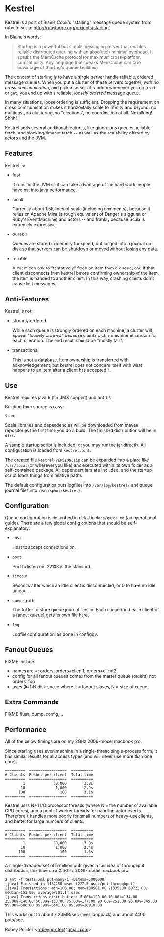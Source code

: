 
Kestrel
=======

Kestrel is a port of Blaine Cook's "starling" message queue
system from ruby to scala: <http://rubyforge.org/projects/starling/>

In Blaine's words:

> Starling is a powerful but simple messaging server that enables reliable 
> distributed queuing with an absolutely minimal overhead. It speaks the
> MemCache protocol for maximum cross-platform compatibility. Any language
> that speaks MemCache can take advantage of Starling's queue facilities.

The concept of starling is to have a single server handle reliable, ordered
message queues. When you put a cluster of these servers together,
*with no cross communication*, and pick a server at random whenever you do a
`set` or `get`, you end up with a reliable, *loosely ordered* message queue.

In many situations, loose ordering is sufficient. Dropping the requirement on
cross communication makes it horizontally scale to infinity and beyond: no
multicast, no clustering, no "elections", no coordination at all. No talking!
Shhh!

Kestrel adds several additional features, like ginormous queues, reliable
fetch, and blocking/timeout fetch -- as well as the scalability offered by
actors and the JVM.

Features
--------

Kestrel is:

- fast

  It runs on the JVM so it can take advantage of the hard work people have
  put into java performance.
  
- small

  Currently about 1.5K lines of scala (including comments), because it relies
  on Apache Mina (a rough equivalent of Danger's ziggurat or Ruby's
  EventMachine) and actors -- and frankly because Scala is extremely
  expressive.

- durable

  Queues are stored in memory for speed, but logged into a journal on disk
  so that servers can be shutdown or moved without losing any data.

- reliable

  A client can ask to "tentatively" fetch an item from a queue, and if that
  client disconnects from kestrel before confirming ownership of the item,
  the item is handed to another client. In this way, crashing clients don't
  cause lost messages.

Anti-Features
-------------

Kestrel is not:

- strongly ordered

  While each queue is strongly ordered on each machine, a cluster will
  appear "loosely ordered" because clients pick a machine at random for
  each operation. The end result should be "mostly fair".

- transactional

  This is not a database. Item ownership is transferred with acknowledgement,
  but kestrel does not concern itself with what happens to an item after a
  client has accepted it.


Use
---

Kestrel requires java 6 (for JMX support) and ant 1.7.

Building from source is easy:

    $ ant
    
Scala libraries and dependencies will be downloaded from maven repositories
the first time you do a build. The finished distribution will be in `dist`.

A sample startup script is included, or you may run the jar directly. All
configuration is loaded from `kestrel.conf`.

The created file `kestrel-VERSION.zip` can be expanded into a place like
`/usr/local` (or wherever you like) and executed within its own folder as a
self-contained package. All dependent jars are included, and the startup
script loads things from relative paths.

The default configuration puts logfiles into `/var/log/kestrel/` and queue
journal files into `/var/spool/kestrel/`.


Configuration
-------------

Queue configuration is described in detail in `docs/guide.md` (an operational
guide). There are a few global config options that should be self-explanatory:

- `host`

  Host to accept connections on.

- `port`

  Port to listen on. 22133 is the standard.

- `timeout`

  Seconds after which an idle client is disconnected, or 0 to have no idle
  timeout.

- `queue_path`

  The folder to store queue journal files in. Each queue (and each client of
  a fanout queue) gets its own file here.

- `log`

  Logfile configuration, as done in configgy.


Fanout Queues
-------------

FIXME
include:
- names are <master>+<name>: orders, orders+client1, orders+client2
- config for all fanout queues comes from the master queue (orders) not orders+foo
- uses (k+1)N disk space where k = fanout slaves, N = size of queue

Extra Commands
--------------

FIXME
flush, dump_config, ..

Performance
-----------

All of the below timings are on my 2GHz 2006-model macbook pro.

Since starling uses eventmachine in a single-thread single-process form, it
has similar results for all access types (and will never use more than one
core).

    =========  =================  ==========
    # Clients  Pushes per client  Total time
    =========  =================  ==========
            1             10,000        3.8s
           10              1,000        2.9s
          100                100        3.1s
    =========  =================  ==========

Kestrel uses N+1 I/O processor threads (where N = the number of available CPU
cores), and a pool of worker threads for handling actor events. Therefore it
handles more poorly for small numbers of heavy-use clients, and better for
large numbers of clients.

    =========  =================  ==========
    # Clients  Pushes per client  Total time
    =========  =================  ==========
            1             10,000        3.8s
           10              1,000        2.4s
          100                100        1.6s
    =========  =================  ==========

A single-threaded set of 5 million puts gives a fair idea of throughput
distribution, this time on a 2.5GHz 2008-model macbook pro:

    $ ant -f tests.xml put-many-1 -Ditems=5000000
    [java] Finished in 1137250 msec (227.5 usec/put throughput).
    [java] Transactions: min=106.00; max=108581.00 91335.00 60721.00; median=153.00; average=201.14 usec
    [java] Transactions distribution: 5.00%=129.00 10.00%=134.00 25.00%=140.00 50.00%=153.00 75.00%=177.00 90.00%=251.00 95.00%=345.00 99.00%=586.00 99.90%=5541.00 99.99%=26910.00

This works out to about 3.23MB/sec (over loopback) and about 4400 puts/sec.


Robey Pointer <<robeypointer@gmail.com>>
